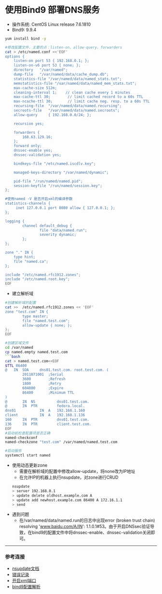 # 使用Bind9 部署DNS服务
* 操作系统: CentOS Linux release 7.6.1810
* Bind9: 9.9.4
```bash
yum install bind -y

#修改配置文件，主要的点：listen-on、allow-query、forwarders
cat > /etc/named.conf <<'EOF'
options {
    listen-on port 53 { 192.168.0.1; };
	listen-on-v6 port 53 { none; };
	directory 	"/var/named";
	dump-file 	"/var/named/data/cache_dump.db";
	statistics-file "/var/named/data/named_stats.txt";
	memstatistics-file "/var/named/data/named_mem_stats.txt";
	max-cache-size 512m;
	cleaning-interval 1;    // clean cache every 1 minutes
	max-cache-ttl 30;        // limit cached record to a 60s TTL
	max-ncache-ttl 30;       // limit cache neg. resp. to a 60s TTL
	recursing-file  "/var/named/data/named.recursing";
	secroots-file   "/var/named/data/named.secroots";
	allow-query     { 192.168.0.0/24; };

	recursion yes;

	forwarders {
        168.63.129.16;
    };
	forward	only;
	dnssec-enable yes;
	dnssec-validation yes;

	bindkeys-file "/etc/named.iscdlv.key";

	managed-keys-directory "/var/named/dynamic";

	pid-file "/run/named/named.pid";
	session-keyfile "/run/named/session.key";
};

#使用named -V 是否开启xml的编译参数
statistics-channels {
     inet 127.0.0.1 port 8080 allow { 127.0.0.1; };
};

logging {
        channel default_debug {
                file "data/named.run";
                severity dynamic;
        };
};

zone "." IN {
	type hint;
	file "named.ca";
};

include "/etc/named.rfc1912.zones";
include "/etc/named.root.key";
EOF
```

* 建立解析域
```bash
#创建解析域的配置
cat >>  /etc/named.rfc1912.zones << 'EOF'
zone "test.com" IN {
        type master;
        file "named.test.com";
        allow-update { none; };
};
EOF

#创建区域文件
cd /var/named
cp named.empty named.test.com
```bash
cat > named.test.com<<EOF
$TTL 86400
@   IN  SOA     dns01.test.com. root.test.com. (
        2011071001  ;Serial
        3600        ;Refresh
        1800        ;Retry
        604800      ;Expire
        86400       ;Minimum TTL
)
@       IN  NS          dns01.test.com.
@       IN  PTR         fedora.local.
dns01           IN  A   192.168.1.160
client          IN  A   192.168.1.136
160     IN  PTR         dns01.test.com.
136     IN  PTR         client.test.com.
EOF
#启动前检查配置项是否正确
named-checkconf
named-checkzone "test.com" /var/named/named.test.com

#启动服务
systemctl start named
```
* 使用动态更新zone
  - 需要在解析域的配置中修改allow-update，将none改为IP地址
  - 在允许IP的机器上执行nsupdate，对zone进行CRUD
  ```bash
  nsupdate
  > server 192.168.0.1
  > update delete oldhost.example.com A
  > update add newhost.example.com 86400 A 172.16.1.1
  > send
  ```
* 遇到问题
  - 在/var/named/data/named.run的日志中出现error (broken trust chain) resolving 'www.baidu.com/A/IN': 1.1.0.1#53。由于开启DNSsec验证导致，在bind9的配置文件中将dnssec-enable、dnssec-validation关闭即可。
---
### 参考连接
  - [nsupdate文档](https://linux.die.net/man/8/nsupdate)
  - [错误记录](https://blog.51cto.com/3108485/1911116)
  - [开启xml端口](https://kb.isc.org/docs/aa-00769)
  - [bind9配置解析](https://xieyugui.wordpress.com/2017/06/11/bind-9-10-%E5%AD%A6%E4%B9%A0%E7%AC%94%E8%AE%B0/)